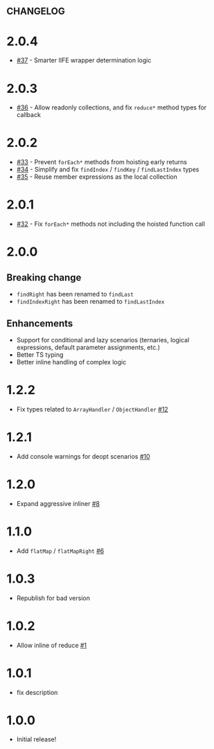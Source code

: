 ## CHANGELOG

# 2.0.4

- [#37](https://github.com/planttheidea/inline-loops.macro/pull/37/files) - Smarter IIFE wrapper determination logic

# 2.0.3

- [#36](https://github.com/planttheidea/inline-loops.macro/pull/36) - Allow readonly collections, and fix `reduce*` method types for callback

# 2.0.2

- [#33](https://github.com/planttheidea/inline-loops.macro/pull/33) - Prevent `forEach*` methods from hoisting early returns
- [#34](https://github.com/planttheidea/inline-loops.macro/pull/34) - Simplify and fix `findIndex` / `findKey` / `findLastIndex` types
- [#35](https://github.com/planttheidea/inline-loops.macro/pull/35) - Reuse member expressions as the local collection

# 2.0.1

- [#32](https://github.com/planttheidea/inline-loops.macro/pull/32) - Fix `forEach*` methods not including the hoisted function call

# 2.0.0

## Breaking change

- `findRight` has been renamed to `findLast`
- `findIndexRight` has been renamed to `findLastIndex`

## Enhancements

- Support for conditional and lazy scenarios (ternaries, logical expressions, default parameter assignments, etc.)
- Better TS typing
- Better inline handling of complex logic

# 1.2.2

- Fix types related to `ArrayHandler` / `ObjectHandler` [#12](https://github.com/planttheidea/inline-loops.macro/pull/12)

# 1.2.1

- Add console warnings for deopt scenarios [#10](https://github.com/planttheidea/inline-loops.macro/pull/10)

# 1.2.0

- Expand aggressive inliner [#8](https://github.com/planttheidea/inline-loops.macro/pull/8)

# 1.1.0

- Add `flatMap` / `flatMapRight` [#6](https://github.com/planttheidea/inline-loops.macro/pull/6)

# 1.0.3

- Republish for bad version

# 1.0.2

- Allow inline of reduce [#1](https://github.com/planttheidea/inline-loops.macro/pull/1)

# 1.0.1

- fix description

# 1.0.0

- Initial release!
